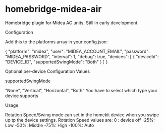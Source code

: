 # homebridge-midea-air

Homebridge plugin for Midea AC units, Still in early development.

Configuration

Add this to the platforms array in your config.json:

{
"platform": "midea",
"user": "MIDEA_ACCOUNT_EMAIL",
"password": "MIDEA_PASSWORD",
"interval": 1,
"debug": true,
"devices": [
{
"deviceId": "DEVICE_ID",
"supportedSwingMode": "Both"
}
]
}

Optional per-device Configuration Values

supportedSwingMode

"None", "Vertical", "Horizontal", "Both" You have to select which type your device supports

Usage

Rotation Speed/Swing mode can set in the homekit device when you swipe up tp the device settings. Rotation Speed values are: 0 : device off -25%: Low -50%: Middle -75%: High -100%: Auto
